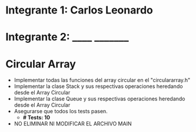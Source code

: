 # Integrante 1: Carlos Leonardo
# Integrante 2: ____   _______

# Circular Array
- Implementar todas las funciones del array circular en el "circulararray.h"
- Implementar la clase Stack y sus respectivas operaciones heredando desde el Array Circular 
- Implementar la clase Queue y sus respectivas operaciones heredando desde el Array Circular 
- Asegurarse que todos los tests pasen.
    - **# Tests: 10**
- NO ELIMINAR NI MODIFICAR EL ARCHIVO MAIN

